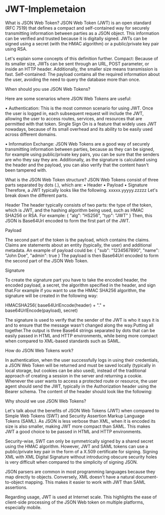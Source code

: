# JWT-Implemetaion

What is JSON Web Token?
JSON Web Token (JWT) is an open standard (RFC 7519) that defines a compact and self-contained way for securely transmitting information between parties as a JSON object. This information can be verified and trusted because it is digitally signed. JWTs can be signed using a secret (with the HMAC algorithm) or a public/private key pair using RSA.

Let's explain some concepts of this definition further.
Compact: Because of its smaller size, JWTs can be sent through an URL, POST parameter, or inside an HTTP header. Additionally, the smaller size means transmission is fast.
Self-contained: The payload contains all the required information about the user, avoiding the need to query the database more than once.

When should you use JSON Web Tokens?

Here are some scenarios where JSON Web Tokens are useful:

•	Authentication: This is the most common scenario for using JWT. Once the user is logged in, each subsequent request will include the JWT, allowing the user to access routes, services, and resources that are permitted with that token. Single Sign On is a feature that widely uses JWT nowadays, because of its small overhead and its ability to be easily used across different domains.

•	Information Exchange: JSON Web Tokens are a good way of securely transmitting information between parties, because as they can be signed, for example using public/private key pairs, you can be sure that the senders are who they say they are. Additionally, as the signature is calculated using the header and the payload, you can also verify that the content hasn't been tampered with.

What is the JSON Web Token structure?
JSON Web Tokens consist of three parts separated by dots (.), which are:
•	Header
•	Payload
•	Signature
Therefore, a JWT typically looks like the following.
xxxxx.yyyyy.zzzzz
Let's break down the different parts.


Header
The header typically consists of two parts: the type of the token, which is JWT, and the hashing algorithm being used, such as HMAC SHA256 or RSA.
For example:
{
  "alg": "HS256",
  "typ": "JWT"
}
Then, this JSON is Base64Url encoded to form the first part of the JWT.

Payload

The second part of the token is the payload, which contains the claims. Claims are statements about an entity (typically, the user) and additional metadata. 
An example of payload could be:
{
  "sub": "1234567890",
  "name": "John Doe",
  "admin": true
}
The payload is then Base64Url encoded to form the second part of the JSON Web Token.

Signature

To create the signature part you have to take the encoded header, the encoded payload, a secret, the algorithm specified in the header, and sign that.For example if you want to use the HMAC SHA256 algorithm, the signature will be created in the following way:

HMACSHA256(
  base64UrlEncode(header) + "." +
  base64UrlEncode(payload),
  secret)
	
The signature is used to verify that the sender of the JWT is who it says it is and to ensure that the message wasn't changed along the way.Putting all together.The output is three Base64 strings separated by dots that can be easily passed in HTML and HTTP environments, while being more compact when compared to XML-based standards such as SAML.


How do JSON Web Tokens work?

In authentication, when the user successfully logs in using their credentials, a JSON Web Token will be returned and must be saved locally (typically in local storage, but cookies can be also used), instead of the traditional approach of creating a session in the server and returning a cookie. Whenever the user wants to access a protected route or resource, the user agent should send the JWT, typically in the Authorization header using the Bearer schema. The content of the header should look like the following:

 

Why should we use JSON Web Tokens?

Let's talk about the benefits of JSON Web Tokens (JWT) when compared to Simple Web Tokens (SWT) and Security Assertion Markup Language Tokens (SAML).
As JSON is less verbose than XML, when it is encoded its size is also smaller, making JWT more compact than SAML. This makes JWT a good choice to be passed in HTML and HTTP environments.

Security-wise, SWT can only be symmetrically signed by a shared secret using the HMAC algorithm. However, JWT and SAML tokens can use a public/private key pair in the form of a X.509 certificate for signing. Signing XML with XML Digital Signature without introducing obscure security holes is very difficult when compared to the simplicity of signing JSON.

JSON parsers are common in most programming languages because they map directly to objects. Conversely, XML doesn't have a natural document-to-object mapping. This makes it easier to work with JWT than SAML assertions.

Regarding usage, JWT is used at Internet scale. This highlights the ease of client-side processing of the JSON Web token on multiple platforms, especially mobile.
